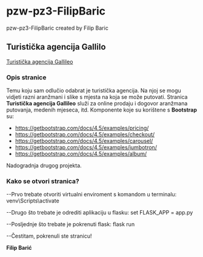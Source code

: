 # pzw-pz3-FilipBaric
pzw-pz3-FilipBaric created by Filip Baric

## Turistička agencija Gallilo
[Turistička agencija Gallileo](https://filipbaric.github.io/)

### Opis stranice

Temu koju sam odlučio odabrat je turistička agencija. Na njoj se mogu vidjeti razni aranžmani i slike s mjesta na koja se može putovati.
Stranica **Turistička agencija Gallileo** služi za online prodaju i dogovor aranžmana putovanja, medenih mjeseca, itd.
Komponente koje su korištene s **Bootstrap** su: 

* https://getbootstrap.com/docs/4.5/examples/pricing/
* https://getbootstrap.com/docs/4.5/examples/checkout/
* https://getbootstrap.com/docs/4.5/examples/carousel/
* https://getbootstrap.com/docs/4.5/examples/jumbotron/
* https://getbootstrap.com/docs/4.5/examples/album/

Nadogradnja drugog projekta.

### Kako se otvori stranica?

--Prvo trebate otvoriti virtualni enviroment s komandom u terminalu: venv\Scripts\activate

--Drugo što trebate je odrediti aplikaciju u flasku: set FLASK_APP = app.py

--Posljednje što trebate je pokrenuti flask: flask run

--Čestitam, pokrenuli ste stranicu!

**Filip Barić**
